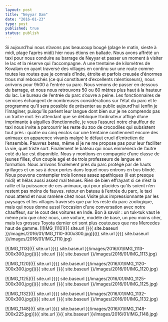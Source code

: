```yaml
---
layout: post
title: "Neyyar Dam"
date: "2016-01-23"
type: post
published: true
status: publish
---
```


Si aujourd’hui nous n’avons pas beaucoup bougé (plage le matin, sieste à midi, plage l’après midi) hier nous étions en ballade. Nous avons affrété un taxi pour nous conduire au barrage de Neyyar et passer un moment à visiter le lac et la réserve qui l’accompagne. A une trentaine de kilomètres de Kovalam en ayant traversé des villages en continu sur une route comme toutes les routes que je connais d’Inde, étroite et parfois creusée d’énormes trous mal rebouchés (ce qui constituent d’excellents ralentisseurs), nous arrivons pour 9h00 à l’entrée su parc. Nous venons de passer en dessous du barrage, et nous nous retrouvons 50 ou 60 mètres plus haut à la hauteur du lac. Le bureau de l’entrée du parc s’ouvre a peine. Les fonctionnaires de services échangent de nombreuses considérations sur l’état du parc et le programme qu’il sera possible de présenter au public aujourd’hui (enfin je l’imaginer, puisqu’ils parlent leur langue dont bien sur je ne comprends pas un traitre mot. En attendant que se débloque l’ordinateur affligé d’une imprimante à aiguilles (fonctionnelle, je vous l’assure) notre chauffeur de taxi nous invite a parcourrir les reste du zoo de crocodiles qui subsistent tout près : quatre ou cinq enclos sur une trentaine contiennent encore des animaux en apparence vivants malgré le défaut cruel d’entretien de l’ensemble. Pauvres betes, même si je ne me propose pas pour leur faciliter la vie, quel triste sort. Finalement le bateau qui nous emmènera de l’autre coté du lac est disponible. Nous y montions en compagnie d’une classe de jeunes filles, d’un couple agé et de trois professeurs de langue en formation. Nous arrivons finalement près du parc protégé par de hauts grillages et un sas à deux portes dans lequel nous entrons en bus blindé. Nous pouvons contempler trois lionnes assez apathiques (il est presque midi) et hélas aussi assez mal tenues. Rien de bien effrayant si ce n’est la raille et la puissance de ces animaux, qui pour placides qu’ils soient n’en restent pas moins de fauves. retour en bateau à l’entrée du parc, le taxi nous attend et nous ramène chez nous Visite plus impressionnante par les paysages et les villages traversés que par les reste du parc zoologique, mais qui nous donne aussi l’occasion d’une conversation avec notre chauffeur, sur le cout des voitures en Inde. Bon à savoir : un tuk-tuk vaut le même prix que chez nous, une voiture, modèle de base, un peu moins cher, mais les grosses Toyota dernier cri sont plus couteuses que nos Mercedes haut de gamme. [![IMG_1110]({{ site.url }}{{ site.baseurl }}/images/2016/01/IMG_1110-300x300.jpg)]({{ site.url }}{{ site.baseurl }}/images/2016/01/IMG_1110.jpg)

[![IMG_1113]({{ site.url }}{{ site.baseurl }}/images/2016/01/IMG_1113-300x300.jpg)]({{ site.url }}{{ site.baseurl }}/images/2016/01/IMG_1113.jpg)

[![IMG_1120]({{ site.url }}{{ site.baseurl }}/images/2016/01/IMG_1120-300x300.jpg)]({{ site.url }}{{ site.baseurl }}/images/2016/01/IMG_1120.jpg)

[![IMG_1125]({{ site.url }}{{ site.baseurl }}/images/2016/01/IMG_1125-300x300.jpg)]({{ site.url }}{{ site.baseurl }}/images/2016/01/IMG_1125.jpg)

[![IMG_1132]({{ site.url }}{{ site.baseurl }}/images/2016/01/IMG_1132-300x300.jpg)]({{ site.url }}{{ site.baseurl }}/images/2016/01/IMG_1132.jpg)

[![IMG_1148]({{ site.url }}{{ site.baseurl }}/images/2016/01/IMG_1148-300x225.jpg)]({{ site.url }}{{ site.baseurl }}/images/2016/01/IMG_1148.jpg)
